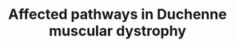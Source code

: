 ---
annotations:
- id: CL:0000187
  parent: native cell
  type: Cell Type Ontology
  value: muscle cell
- id: DOID:0080000
  type: Disease Ontology
  value: muscular disease
- id: PW:0002340
  parent: disease pathway
  type: Pathway Ontology
  value: muscular disease pathway
- id: PW:0001169
  parent: regulatory pathway
  type: Pathway Ontology
  value: altered calcium/calcium-mediated signaling pathway
- id: CL:0000235
  parent: native cell
  type: Cell Type Ontology
  value: macrophage
- id: PW:0000013
  parent: disease pathway
  type: Pathway Ontology
  value: disease pathway
- id: CL:0000863
  parent: native cell
  type: Cell Type Ontology
  value: inflammatory macrophage
- id: DOID:11723
  parent: genetic disease
  type: Disease Ontology
  value: Duchenne muscular dystrophy
- id: CL:0000134
  parent: stem cell
  type: Cell Type Ontology
  value: mesenchymal stem cell
- id: CL:0000890
  parent: native cell
  type: Cell Type Ontology
  value: alternatively activated macrophage
authors:
- Pauladewenter
- Ash iyer
- Egonw
- AlexanderPico
- Khanspers
- Larsgw
- Eweitz
- Tabbassidaloii
- Ddigles
citedin: ''
communities:
- Diseases
- RareDiseases
description: 'DMD (Duchenne Muscular Dystrophy) is a genetic disorder that primarily
  affects muscles in the body, causing progressive muscle weakness and wasting. It
  is caused by mutations in the DMD gene, which results in a deficiency or absence
  of the protein dystrophin, leading to muscle degeneration.  DMD is characterized
  by abnormal calcium levels resulting from dysfunction in the muscle cell membrane.
  This leads to the uncontrolled opening of the mitochondrial permeability transition
  pore (mPTP) which inhibits ATP synthesis and thus, drives the cell into apoptosis.
  This influx activates a cascade of harmful events, including increased production
  of reactive oxygen species (ROS) and activation of proteases that can damage the
  cell structure of muscle fibers.  The lack of the dystrophin protein affects essential
  components for muscle contraction namely the Disassembled Dystrophin-associated
  glycoprotein complex (DAPC) which disturbs the normal contraction-relaxation process
  of the muscle in DMD. Sustained contractions occur due to the high calcium influx
  causing muscle stiffness and fibrosis, which are known characteristics of DMD.   Indeed,
  fibrosis is commonly stimulated in dystrophic muscle cells as a result of the upregulation
  of several pro-fibrotic transcription factors such as SERPINE1, SCX and GL1. Hence,
  excessive amounts of collagen and fibronectin are produced, enhancing fibrosis.   All
  these events cause chronic inflammation in the muscle cell, attracting pro-inflammatory
  cytokines, chemokines and other inflammatory mediators. The chronic inflammation
  in DMD can further perpetuate muscle degeneration, fibrosis, and impaired muscle
  function.  Acknowledgments: Bria Jackson, Amaia Alvarez van Schie, Otto Rämö, Tuneille
  Adelaar'
last-edited: 2025-07-05
ndex: null
organisms:
- Homo sapiens
redirect_from:
- /index.php/Pathway:WP5356
- /instance/WP5356
- /instance/WP5356_r139769
revision: r139769
schema-jsonld:
- '@context': https://schema.org/
  '@id': https://wikipathways.github.io/pathways/WP5356.html
  '@type': Dataset
  creator:
    '@type': Organization
    name: WikiPathways
  description: 'DMD (Duchenne Muscular Dystrophy) is a genetic disorder that primarily
    affects muscles in the body, causing progressive muscle weakness and wasting.
    It is caused by mutations in the DMD gene, which results in a deficiency or absence
    of the protein dystrophin, leading to muscle degeneration.  DMD is characterized
    by abnormal calcium levels resulting from dysfunction in the muscle cell membrane.
    This leads to the uncontrolled opening of the mitochondrial permeability transition
    pore (mPTP) which inhibits ATP synthesis and thus, drives the cell into apoptosis.
    This influx activates a cascade of harmful events, including increased production
    of reactive oxygen species (ROS) and activation of proteases that can damage the
    cell structure of muscle fibers.  The lack of the dystrophin protein affects essential
    components for muscle contraction namely the Disassembled Dystrophin-associated
    glycoprotein complex (DAPC) which disturbs the normal contraction-relaxation process
    of the muscle in DMD. Sustained contractions occur due to the high calcium influx
    causing muscle stiffness and fibrosis, which are known characteristics of DMD.   Indeed,
    fibrosis is commonly stimulated in dystrophic muscle cells as a result of the
    upregulation of several pro-fibrotic transcription factors such as SERPINE1, SCX
    and GL1. Hence, excessive amounts of collagen and fibronectin are produced, enhancing
    fibrosis.   All these events cause chronic inflammation in the muscle cell, attracting
    pro-inflammatory cytokines, chemokines and other inflammatory mediators. The chronic
    inflammation in DMD can further perpetuate muscle degeneration, fibrosis, and
    impaired muscle function.  Acknowledgments: Bria Jackson, Amaia Alvarez van Schie,
    Otto Rämö, Tuneille Adelaar'
  keywords:
  - ADT2
  - AGTR1
  - AMPK1
  - AMPK2
  - ATP
  - Ang 2
  - CACNA1F
  - CACNA1S
  - CACNA2D1
  - CACNB1
  - CACNB2
  - CACNG1
  - CAMK2D
  - CAPN3
  - CASP9
  - CASQ 1
  - CTGF
  - Ca2+
  - Cl-
  - Collagen
  - DAG1
  - DMD
  - DMD (+ mutation)
  - DMD (+mutations)
  - DTNA
  - Dystrophin deficiency
  - FGA
  - FGB
  - FGG
  - FKBP1A
  - Fibronectin
  - GLI1
  - GRP75
  - Glycoproteins
  - H2O2
  - HOCl
  - IL10
  - IL1A
  - IL1B
  - IL6
  - IP3R1
  - IP3R2
  - IP3R3
  - L-Arginine
  - Lactate
  - MCU
  - MCUB
  - MMP2
  - MMP9
  - MPO
  - NE
  - NFKBIA
  - NFkB
  - 'NO'
  - NOS2
  - NOX2
  - NOX4
  - Na+
  - OPN
  - ORAI1
  - PLA2G2A
  - PLA2G4A
  - PLAU
  - PPIF
  - Platelet-activating factor
  - Proteoglycans
  - ROS
  - RYR1
  - SCX
  - SERCA1
  - SERPINE1
  - SGCA
  - SIGMAR1
  - SLN
  - SMAD2
  - SMAD3
  - SMAD4
  - SNTB1
  - SOCE
  - SSPN
  - STIM1
  - TGFB1
  - TGFBR1
  - TGFBR2
  - TNF
  - TNNI1
  - TOMM20
  - TRDN
  - TRPC1
  - TRPC3
  - TRPC6
  - VDAC1
  - '[Ca2+]mito'
  license: CC0
  name: Affected pathways in Duchenne muscular dystrophy
seo: CreativeWork
title: Affected pathways in Duchenne muscular dystrophy
wpid: WP5356
---